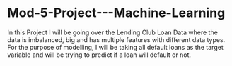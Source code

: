 # Mod-5-Project---Machine-Learning
In this Project I will be going over the Lending Club Loan Data where the data is imbalanced, big and has multiple features with different data types. For the purpose of modelling, I will be taking all default loans as the target variable and will be trying to predict if a loan will default or not.
